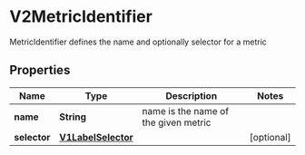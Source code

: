 

# V2MetricIdentifier

MetricIdentifier defines the name and optionally selector for a metric
## Properties

Name | Type | Description | Notes
------------ | ------------- | ------------- | -------------
**name** | **String** | name is the name of the given metric | 
**selector** | [**V1LabelSelector**](V1LabelSelector.md) |  |  [optional]



